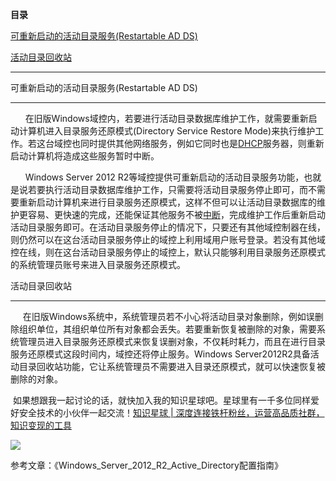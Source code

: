 **目录**

[可重新启动的活动目录服务(Restartable AD DS)](#t0 "可重新启动的活动目录服务(Restartable AD DS)")

[活动目录回收站](#t1 "活动目录回收站")

* * *

可重新启动的活动目录服务(Restartable AD DS)
-------------------------------

      在旧版Windows域控内，若要进行活动目录数据库维护工作，就需要重新启动计算机进入目录服务还原模式(Directory Service Restore Mode)来执行维护工作。若这台域控也同时提供其他网络服务，例如它同时也是[DHCP](https://so.csdn.net/so/search?q=DHCP&spm=1001.2101.3001.7020)服务器，则重新启动计算机将造成这些服务暂时中断。

      Windows Server 2012 R2等域控提供可重新启动的活动目录服务功能，也就是说若要执行活动目录数据库维护工作，只需要将活动目录服务停止即可，而不需要重新启动计算机来进行目录服务还原模式，这样不但可以让活动目录数据库的维护更容易、更快速的完成，还能保证其他服务不被[中断](https://so.csdn.net/so/search?q=%E4%B8%AD%E6%96%AD&spm=1001.2101.3001.7020)，完成维护工作后重新启动活动目录服务即可。在活动目录服务停止的情况下，只要还有其他域控制器在线，则仍然可以在这台活动目录服务停止的域控上利用域用户账号登录。若没有其他域控在线，则在这台活动目录服务停止的域控上，默认只能够利用目录服务还原模式的系统管理员账号来进入目录服务还原模式。

活动目录回收站
-------

     在旧版Windows系统中，系统管理员若不小心将活动目录对象删除，例如误删除组织单位，其组织单位所有对象都会丢失。若要重新恢复被删除的对象，需要系统管理员进入目录服务还原模式来恢复误删对象，不仅耗时耗力，而且在进行目录服务还原模式这段时间内，域控还将停止服务。Windows Server2012R2具备活动目录回收站功能，它让系统管理员不需要进入目录还原模式，就可以快速恢复被删除的对象。

 如果想跟我一起讨论的话，就快加入我的知识星球吧。星球里有一千多位同样爱好安全技术的小伙伴一起交流！[知识星球 | 深度连接铁杆粉丝，运营高品质社群，知识变现的工具](https://wx.zsxq.com/dweb2/index/group/88514121251242 "知识星球 | 深度连接铁杆粉丝，运营高品质社群，知识变现的工具")

![](https://img-blog.csdnimg.cn/1219ed79e9ed449d85d27b732cda5ea6.jpg)

参考文章：《Windows\_Server\_2012\_R2\_Active\_Directory配置指南》